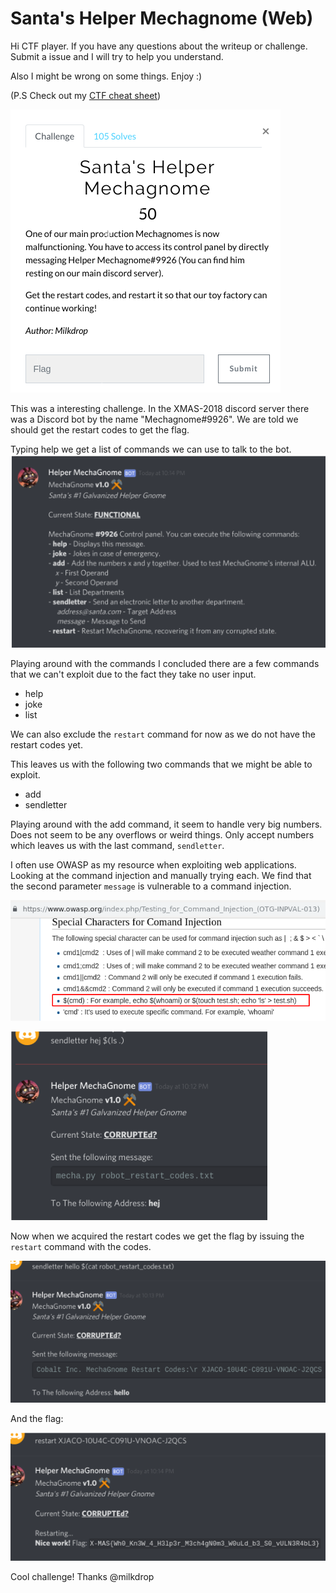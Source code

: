 # Santa's Helper Mechagnome (Web)

Hi CTF player. If you have any questions about the writeup or challenge. Submit a issue and I will try to help you understand.

Also I might be wrong on some things. Enjoy :)

(P.S Check out my [CTF cheat sheet](https://github.com/flawwan/CTF-Candy))

![alt text](1.png "Chall")

This was a interesting challenge. In the XMAS-2018 discord server there was a Discord bot by the name "Mechagnome#9926". We are told we should get the restart codes to get the flag.

Typing help we get a list of commands we can use to talk to the bot.
![alt text](2.png "Chall")

Playing around with the commands I concluded there are a few commands that we can't exploit due to the fact they take no user input.

* help
* joke
* list

We can also exclude the `restart` command for now as we do not have the restart codes yet.

This leaves us with the following two commands that we might be able to exploit.

* add <x> <y>
* sendletter <to> <message>

Playing around with the add command, it seem to handle very big numbers. Does not seem to be any overflows or weird things. Only accept numbers which leaves us with the last command, `sendletter`.

I often use OWASP as my resource when exploiting web applications. Looking at the command injection and manually trying each. We find that the second parameter `message` is vulnerable to a command injection.

![alt text](3.png "Chall")

![alt text](4.png "Chall")

Now when we acquired the restart codes we get the flag by issuing the `restart` command with the codes.

![alt text](5.png "Chall")

And the flag:

![alt text](6.png "Chall")

Cool challenge! Thanks @milkdrop

